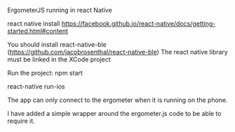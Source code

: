 ErgometerJS running in react Native

react native install
https://facebook.github.io/react-native/docs/getting-started.html#content

You should install react-native-ble (https://github.com/jacobrosenthal/react-native-ble)
  The react native library must be linked in the XCode project

Run the project:
  npm start

  react-native run-ios

The app can only connect to the ergometer when it is running on the phone.

I have added a simple wrapper around the ergometer.js code to be able to require it.
